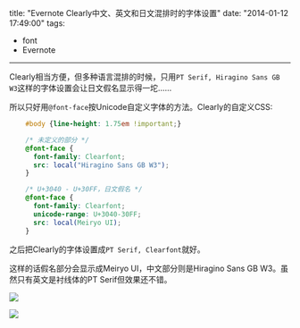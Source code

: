 title: "Evernote Clearly中文、英文和日文混排时的字体设置"
date: "2014-01-12 17:49:00"
tags:
- font
- Evernote
---
Clearly相当方便，但多种语言混排的时候，只用`PT Serif, Hiragino Sans GB W3`这样的字体设置会让日文假名显示得一坨……

所以只好用`@font-face`按Unicode自定义字体的方法。Clearly的自定义CSS:

```css
    #body {line-height: 1.75em !important;}

    /* 未定义的部分 */
    @font-face {
      font-family: Clearfont;
      src: local("Hiragino Sans GB W3");
    }

    /* U+3040 - U+30FF，日文假名 */
    @font-face {
      font-family: Clearfont;
      unicode-range: U+3040-30FF;
      src: local(Meiryo UI);
    }
```

之后把Clearly的字体设置成`PT Serif, Clearfont`就好。

这样的话假名部分会显示成Meiryo UI，中文部分则是Hiragino Sans GB W3。虽然只有英文是衬线体的PT Serif但效果还不错。

![](/assets/0064-01.png)

![](/assets/0064-02.png)